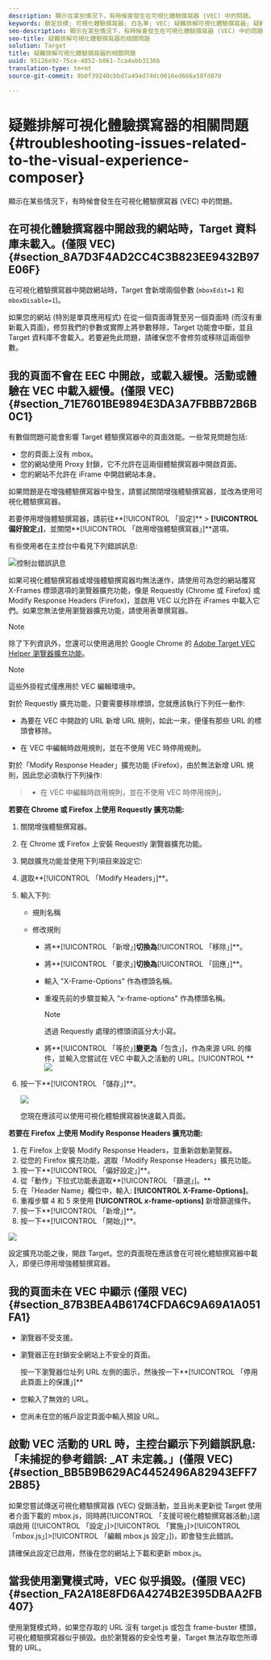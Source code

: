 ```yaml
---
description: 顯示在某些情況下，有時候會發生在可視化體驗撰寫器 (VEC) 中的問題。
keywords: 鎖定目標; 可視化體驗撰寫器; 白名單; VEC; 疑難排解可視化體驗撰寫器; 疑難排解; TLS; TLS 1.2
seo-description: 顯示在某些情況下，有時候會發生在可視化體驗撰寫器 (VEC) 中的問題。
seo-title: 疑難排解可視化體驗撰寫器的相關問題
solution: Target
title: 疑難排解可視化體驗撰寫器的相關問題
uuid: 95126e92-75ce-4052-b061-7ca4ebb3136b
translation-type: tm+mt
source-git-commit: 9b8f39240cbbd7a494d74dc0016ed666a58fd870

---
```



# 疑難排解可視化體驗撰寫器的相關問題{#troubleshooting-issues-related-to-the-visual-experience-composer}

顯示在某些情況下，有時候會發生在可視化體驗撰寫器 (VEC) 中的問題。

## 在可視化體驗撰寫器中開啟我的網站時，Target 資料庫未載入。(僅限 VEC) {#section_8A7D3F4AD2CC4C3B823EE9432B97E06F}

在可視化體驗撰寫器中開啟網站時，Target 會新增兩個參數 (`mboxEdit=1` 和 `mboxDisable=1`)。

如果您的網站 (特別是單頁應用程式) 在從一個頁面導覽至另一個頁面時 (而沒有重新載入頁面)，修剪我們的參數或實際上將參數移除，Target 功能會中斷，並且 Target 資料庫不會載入。若要避免此問題，請確保您不會修剪或移除這兩個參數。

## 我的頁面不會在 EEC 中開啟，或載入緩慢。活動或體驗在 VEC 中載入緩慢。(僅限 VEC) {#section_71E7601BE9894E3DA3A7FBBB72B6B0C1}

有數個問題可能會影響 Target 體驗撰寫器中的頁面效能。一些常見問題包括:

* 您的頁面上沒有 mbox。
* 您的網站使用 Proxy 封鎖，它不允許在這兩個體驗撰寫器中開啟頁面。
* 您的網站不允許在 iFrame 中開啟網站本身。

如果問題是在增強體驗撰寫器中發生，請嘗試關閉增強體驗撰寫器，並改為使用可視化體驗撰寫器。

若要停用增強體驗撰寫器，請前往**[!UICONTROL 「設定]** &gt; **[!UICONTROL 偏好設定」]**，並關閉**[!UICONTROL 「啟用增強體驗撰寫器」]**選項。

有些使用者在主控台中看見下列錯誤訊息:

![控制台錯誤訊息](/help/c-experiences/c-visual-experience-composer/r-troubleshoot-composer/assets/console_error_message.jpg)

如果可視化體驗撰寫器或增強體驗撰寫器均無法運作，請使用可為您的網站覆寫 X-Frames 標頭選項的瀏覽器擴充功能，像是 Requestly (Chrome 或 Firefox) 或 Modify Response Headers (Firefox)，並啟用 VEC 以允許在 iFrames 中載入它們。如果您無法使用瀏覽器擴充功能，請使用表單撰寫器。

>[!NOTE]
>
>除了下列資訊外，您還可以使用適用於 Google Chrome 的 [Adobe Target VEC Helper 瀏覽器擴充功能](/help/c-experiences/c-visual-experience-composer/r-troubleshoot-composer/vec-helper-browser-extension.md)。


>[!Note]
>
>這些外掛程式僅應用於 VEC 編輯環境中。
>
>對於 Requestly 擴充功能，只要需要移除標頭，您就應該執行下列任一動作:
>
>* 為要在 VEC 中開啟的 URL 新增 URL 規則，如此一來，便僅有那些 URL 的標頭會移除。
   >
   >
* 在 VEC 中編輯時啟用規則，並在不使用 VEC 時停用規則。
>
>
對於「Modify Response Header」擴充功能 (Firefox)，由於無法新增 URL 規則，因此您必須執行下列操作:
>
>* 在 VEC 中編輯時啟用規則，並在不使用 VEC 時停用規則。


**若要在 Chrome 或 Firefox 上使用 Requestly 擴充功能:**

1. 關閉增強體驗撰寫器。
1. 在 Chrome 或 Firefox 上安裝 Requestly 瀏覽器擴充功能。
1. 開啟擴充功能並使用下列項目來設定它:
1. 選取**[!UICONTROL 「Modify Headers」]**。
1. 輸入下列:

   * 規則名稱
   * 修改規則

      * 將**[!UICONTROL 「新增」]**切換為**[!UICONTROL 「移除」]**。
      * 將**[!UICONTROL 「要求」]**切換為**[!UICONTROL 「回應」]**。
      * 輸入 &quot;X-Frame-Options&quot; 作為標頭名稱。
      * 重複先前的步驟並輸入 &quot;x-frame-options&quot; 作為標頭名稱。

         >[!NOTE]
         >
         >透過 Requestly 處理的標頭須區分大小寫。

      * 將**[!UICONTROL 「等於」]**變更為**「包含」]，作為來源 URL 的條件，並輸入您嘗試在 VEC 中載入之活動的 URL。[!UICONTROL **
      ![](assets/chrome_extension.png)


1. 按一下**[!UICONTROL 「儲存」]**。

   ![](assets/requestly.png)

   您現在應該可以使用可視化體驗撰寫器快速載入頁面。

**若要在 Firefox 上使用 Modify Response Headers 擴充功能:**

1. 在 Firefox 上安裝 Modify Response Headers，並重新啟動瀏覽器。
1. 從您的 Firefox 擴充功能，選取「Modify Response Headers」擴充功能。
1. 按一下**[!UICONTROL 「偏好設定」]**。
1. 從「動作」下拉式功能表選取**[!UICONTROL 「篩選」]。**
1. 在「Header Name」欄位中，輸入: **[!UICONTROL X-Frame-Options]**。
1. 重複步驟 4 和 5 來使用 **[!UICONTROL x-frame-options]** 新增篩選條件。
1. 按一下**[!UICONTROL 「新增」]**。
1. 按一下**[!UICONTROL 「開始」]**。

![](assets/firefox_extension.png)

設定擴充功能之後，開啟 Target。您的頁面現在應該會在可視化體驗撰寫器中載入，即便已停用增強體驗撰寫器。

## 我的頁面未在 VEC 中顯示 (僅限 VEC) {#section_87B3BEA4B6174CFDA6C9A69A1A051FA1}

* 瀏覽器不受支援。
* 瀏覽器正在封鎖安全網站上不安全的頁面。

   按一下瀏覽器位址列 URL 左側的圖示，然後按一下**[!UICONTROL 「停用此頁面上的保護」]**
* 您輸入了無效的 URL。
* 您尚未在您的帳戶設定頁面中輸入預設 URL。

## 啟動 VEC 活動的 URL 時，主控台顯示下列錯誤訊息:「未捕捉的參考錯誤: _AT 未定義。」(僅限 VEC) {#section_BB5B9B629AC4452496A82943EFF72B85}

如果您嘗試傳送可視化體驗撰寫器 (VEC) 促銷活動，並且尚未更新從 Target 使用者介面下載的 mbox.js，同時將[!UICONTROL 「支援可視化體驗撰寫器活動」]選項啟用 ([!UICONTROL 「設定」]&gt;[!UICONTROL 「實施」]&gt;[!UICONTROL 「mbox.js」]&gt;[!UICONTROL 「編輯 mbox.js 設定」])，即會發生此錯誤。

請確保此設定已啟用，然後在您的網站上下載和更新 mbox.js。

## 當我使用瀏覽模式時，VEC 似乎損毀。(僅限 VEC) {#section_FA2A18E8FD6A4274B2E395DBAA2FB407}

使用瀏覽模式時，如果您存取的 URL 沒有 target.js 或包含 frame-buster 標頭，可視化體驗撰寫器似乎損毀。由於瀏覽器的安全性考量，Target 無法存取您所導覽的 URL。
